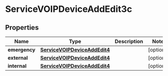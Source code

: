 

# ServiceVOIPDeviceAddEdit3c


## Properties

| Name | Type | Description | Notes |
|------------ | ------------- | ------------- | -------------|
|**emergency** | [**ServiceVOIPDeviceAddEdit4**](ServiceVOIPDeviceAddEdit4.md) |  |  [optional] |
|**external** | [**ServiceVOIPDeviceAddEdit4**](ServiceVOIPDeviceAddEdit4.md) |  |  [optional] |
|**internal** | [**ServiceVOIPDeviceAddEdit4**](ServiceVOIPDeviceAddEdit4.md) |  |  [optional] |



